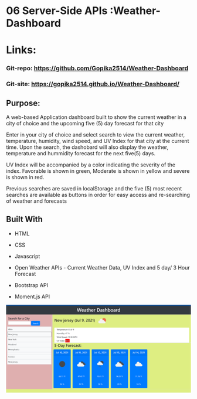 # 06 Server-Side APIs :Weather-Dashboard

# Links:

### Git-repo: https://github.com/Gopika2514/Weather-Dashboard

### Git-site: https://gopika2514.github.io/Weather-Dashboard/


## Purpose:

A web-based Application dashboard built to show the current weather in a city of choice and the upcoming five (5) day forecast for that city 

Enter in your city of choice and select search to view the current weather, temperature, humidity, wind speed, and UV Index for that city at the current time. Upon the search, the dashobard will also display the weather, temperature and hummidity forecast for the next five(5) days.

UV Index will be accompanied by a color indicating the severity of the index. Favorable is shown in green, Moderate is shown in yellow and severe is shown in red.

Previous searches are saved in localStorage and the five (5) most recent searches are available as buttons in order for easy access and re-searching of weather and forecasts

## Built With

* HTML

* CSS

* Javascript

* Open Weather APIs - Current Weather Data, UV Index and 5 day/ 3 Hour Forecast

* Bootstrap API

* Moment.js API


![The weather app includes a search option, a list of cities, and a five-day forecast and current weather conditions for Atlanta.](assets/Screenshot.png)






